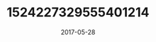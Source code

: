---
title: "1524227329555401214"
image: "2017-05-28 07.54.38 1524227329555401214_46248401"
date: "2017-05-28"
type: "photo"
---